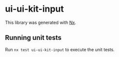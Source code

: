# ui-ui-kit-input

This library was generated with [Nx](https://nx.dev).

## Running unit tests

Run `nx test ui-ui-kit-input` to execute the unit tests.

